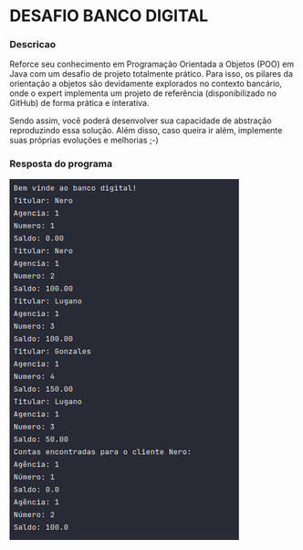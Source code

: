 # DESAFIO BANCO DIGITAL

### Descricao
Reforce seu conhecimento em Programação Orientada a Objetos (POO) em Java com um desafio de projeto totalmente prático. 
Para isso, os pilares da orientação a objetos são devidamente explorados no contexto bancário, 
onde o expert implementa um projeto de referência (disponibilizado no GitHub) de forma prática e interativa. 

Sendo assim, você poderá desenvolver sua capacidade de abstração reproduzindo essa solução. 
Além disso, caso queira ir além, implemente suas próprias evoluções e melhorias ;-)

### Resposta do programa
![Console](./image/console.png "Imagem do console apos rodar o programa")